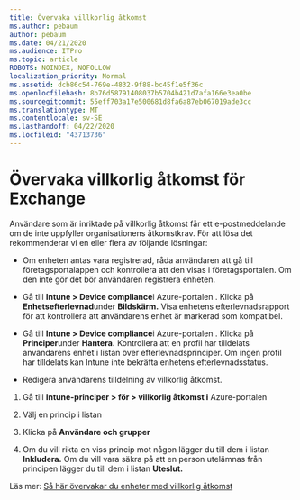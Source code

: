 ```yaml
---
title: Övervaka villkorlig åtkomst
ms.author: pebaum
author: pebaum
ms.date: 04/21/2020
ms.audience: ITPro
ms.topic: article
ROBOTS: NOINDEX, NOFOLLOW
localization_priority: Normal
ms.assetid: dcb86c54-769e-4832-9f88-bc45f1e5f36c
ms.openlocfilehash: 8b76d58791408037b5704b421d7afa166e3ea0be
ms.sourcegitcommit: 55eff703a17e500681d8fa6a87eb067019ade3cc
ms.translationtype: MT
ms.contentlocale: sv-SE
ms.lasthandoff: 04/22/2020
ms.locfileid: "43713736"
---
```

# <a name="monitoring-conditional-access-for-exchange"></a>Övervaka villkorlig åtkomst för Exchange

Användare som är inriktade på villkorlig åtkomst får ett e-postmeddelande om de inte uppfyller organisationens åtkomstkrav. För att lösa det rekommenderar vi en eller flera av följande lösningar:
  
- Om enheten antas vara registrerad, råda användaren att gå till företagsportalappen och kontrollera att den visas i företagsportalen. Om den inte gör det bör användaren registrera enheten.
    
- Gå till **Intune \> Device compliance**i Azure-portalen . Klicka på **Enhetsefterlevnad**under **Bildskärm.** Visa enhetens efterlevnadsrapport för att kontrollera att användarens enhet är markerad som kompatibel. 
    
- Gå till **Intune \> Device compliance**i Azure-portalen . Klicka på **Principer**under **Hantera.** Kontrollera att en profil har tilldelats användarens enhet i listan över efterlevnadsprinciper. Om ingen profil har tilldelats kan Intune inte bekräfta enhetens efterlevnadsstatus. 
    
- Redigera användarens tilldelning av villkorlig åtkomst.
    
1. Gå till **Intune-principer \> för \> villkorlig åtkomst i** Azure-portalen
    
2. Välj en princip i listan
    
3. Klicka på **Användare och grupper**
    
4. Om du vill rikta en viss princip mot någon lägger du till dem i listan **Inkludera.** Om du vill vara säkra på att en person utelämnas från principen lägger du till dem i listan **Uteslut.** 
    
Läs mer: [Så här övervakar du enheter med villkorlig åtkomst](https://docs.microsoft.com/intune/conditional-access-exchange-monitor)
  

